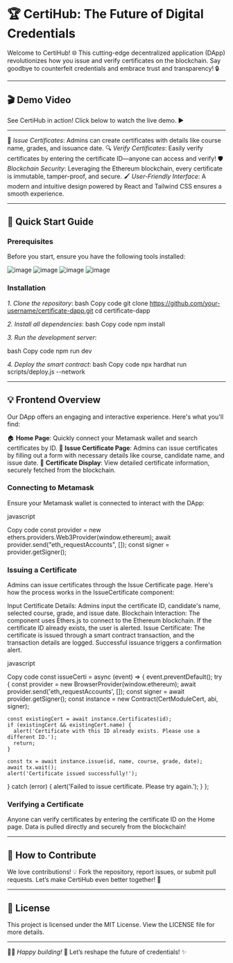 # 🏆 CertiHub: The Future of Digital Credentials

Welcome to CertiHub! 🌐 This cutting-edge decentralized application (DApp) revolutionizes how you issue and verify certificates on the blockchain. 
Say goodbye to counterfeit credentials and embrace trust and transparency! 🔒

---

## 🎬 Demo Video
See CertiHub in action! Click below to watch the live demo. ▶️

---

📝 *Issue Certificates*: Admins can create certificates with details like course name, grades, and issuance date.
🔍 *Verify Certificates*: Easily verify certificates by entering the certificate ID—anyone can access and verify!
🛡️ *Blockchain Security*: Leveraging the Ethereum blockchain, every certificate is immutable, tamper-proof, and secure.
🖌️ *User-Friendly Interface*: A modern and intuitive design powered by React and Tailwind CSS ensures a smooth experience.

---

## 🚀 Quick Start Guide

### Prerequisites
Before you start, ensure you have the following tools installed:

![image](https://github.com/user-attachments/assets/be7992a0-1ac8-4763-a262-9e6719d8dc51)   ![image](https://github.com/user-attachments/assets/08d0e16b-bc87-498d-a281-7acf64d4cf24)   ![image](https://github.com/user-attachments/assets/c678de9f-1174-454e-9236-9c99d4f52d44)    ![image](https://github.com/user-attachments/assets/8e53c40a-be20-4054-8c57-b7be04538b13)


### Installation

*1. Clone the repository*:
bash
Copy code
git clone https://github.com/your-username/certificate-dapp.git
cd certificate-dapp

*2. Install all dependencies*:
bash
Copy code
npm install

*3. Run the development server*:

bash
Copy code
npm run dev

*4. Deploy the smart contract*:
bash
Copy code
npx hardhat run scripts/deploy.js --network <network-name>

---

## 💡 Frontend Overview

Our DApp offers an engaging and interactive experience. Here's what you'll find:

🏠 **Home Page**: Quickly connect your Metamask wallet and search certificates by ID.
📝 **Issue Certificate Page**: Admins can issue certificates by filling out a form with necessary details like course, candidate name, and issue date.
📜 **Certificate Display**: View detailed certificate information, securely fetched from the blockchain.


### Connecting to Metamask

Ensure your Metamask wallet is connected to interact with the DApp:

javascript

Copy code
const provider = new ethers.providers.Web3Provider(window.ethereum);
await provider.send("eth_requestAccounts", []);
const signer = provider.getSigner();

### Issuing a Certificate
Admins can issue certificates through the Issue Certificate page. Here's how the process works in the IssueCertificate component:

Input Certificate Details: Admins input the certificate ID, candidate's name, selected course, grade, and issue date.
Blockchain Interaction: The component uses Ethers.js to connect to the Ethereum blockchain. If the certificate ID already exists, the user is alerted.
Issue Certificate: The certificate is issued through a smart contract transaction, and the transaction details are logged. Successful issuance triggers a confirmation alert.

javascript

Copy code
const issueCerti = async (event) => {
  event.preventDefault();
  try {
    const provider = new BrowserProvider(window.ethereum);
    await provider.send('eth_requestAccounts', []);
    const signer = await provider.getSigner();
    const instance = new Contract(CertModuleCert, abi, signer);
    
    const existingCert = await instance.Certificates(id);
    if (existingCert && existingCert.name) {
      alert('Certificate with this ID already exists. Please use a different ID.');
      return;
    }
    
    const tx = await instance.issue(id, name, course, grade, date);
    await tx.wait();
    alert('Certificate issued successfully!');
  } catch (error) {
    alert('Failed to issue certificate. Please try again.');
  }
};

### Verifying a Certificate
Anyone can verify certificates by entering the certificate ID on the Home page. Data is pulled directly and securely from the blockchain!

---

## 🤝 How to Contribute
We love contributions! 💡 Fork the repository, report issues, or submit pull requests. Let’s make CertiHub even better together! 🚀

---

## 📜 License
This project is licensed under the MIT License. View the LICENSE file for more details.

---

👩‍💻 *Happy building!* 🚀 Let’s reshape the future of credentials! ✨

